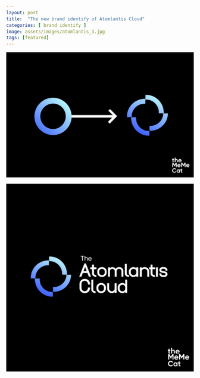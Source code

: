 ```yaml
---
layout: post
title:  "The new brand identify of Atomlantis Cloud"
categories: [ brand identify ]
image: assets/images/atomlantis_3.jpg
tags: [featured]
---
```

![](/assets/images/atomlantis_2.jpg)

![](/assets/images/atomlantis_3.jpg)
